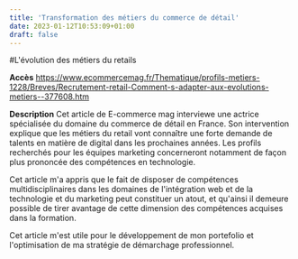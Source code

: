 ```yaml
---
title: 'Transformation des métiers du commerce de détail'
date: 2023-01-12T10:53:09+01:00
draft: false
---
```


#L'évolution des métiers du retails

**Accès**
https://www.ecommercemag.fr/Thematique/profils-metiers-1228/Breves/Recrutement-retail-Comment-s-adapter-aux-evolutions-metiers--377608.htm

**Description**
Cet article de E-commerce mag interviewe une actrice spécialisée du domaine du commerce de détail en France. Son intervention explique que les métiers du retail vont connaître une forte demande de talents en matière de digital dans les prochaines années. Les profils recherchés pour les équipes marketing concerneront notamment de façon plus prononcée des compétences en technologie.

Cet article m'a appris que le fait de disposer de compétences multidisciplinaires dans les domaines de l'intégration web et de la technologie et du marketing peut constituer un atout, et qu'ainsi il demeure possible de tirer avantage de cette dimension des compétences acquises dans la formation.

Cet article m'est utile pour le développement de mon portefolio et l'optimisation de ma stratégie de démarchage professionnel.
